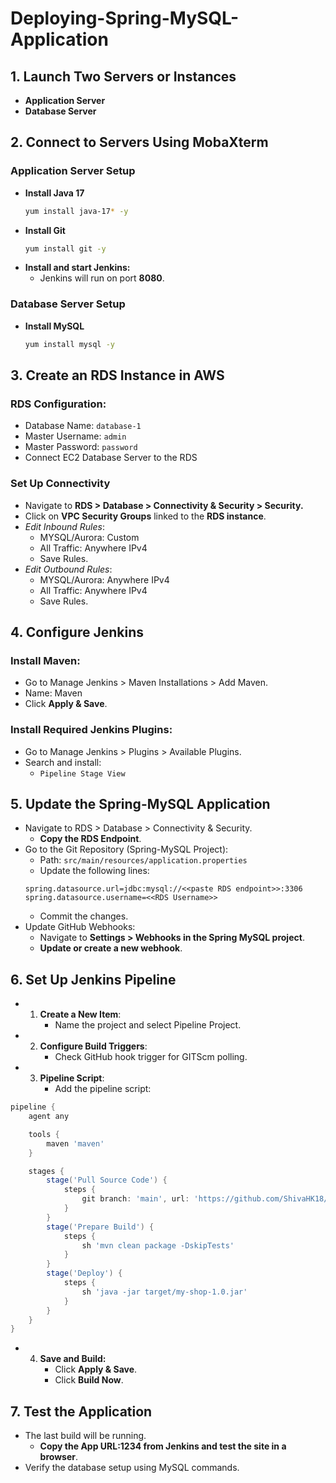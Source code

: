 # Deploying-Spring-MySQL-Application
## 1. Launch Two Servers or Instances
- **Application Server**
- **Database Server**
## 2. Connect to Servers Using MobaXterm
### Application Server Setup
- **Install Java 17**
  ```bash
  yum install java-17* -y
  ```
- **Install Git**
  ```bash
  yum install git -y
  ```
- **Install and start Jenkins:**
  - Jenkins will run on port **8080**.
### Database Server Setup
- **Install MySQL**
  ```bash
  yum install mysql -y
  ```
## 3. Create an RDS Instance in AWS
### RDS Configuration:
- Database Name: `database-1`
- Master Username: `admin`
- Master Password: `password`
- Connect EC2 Database Server to the RDS
### Set Up Connectivity
- Navigate to **RDS > Database > Connectivity & Security > Security.**
- Click on **VPC Security Groups** linked to the **RDS instance**.
- *Edit Inbound Rules*:
  - MYSQL/Aurora: Custom
  - All Traffic: Anywhere IPv4
  - Save Rules.
- *Edit Outbound Rules*:
  - MYSQL/Aurora: Anywhere IPv4
  - All Traffic: Anywhere IPv4
  - Save Rules.
## 4. Configure Jenkins
### Install Maven:
- Go to Manage Jenkins > Maven Installations > Add Maven.
- Name: Maven
- Click **Apply & Save**.
### Install Required Jenkins Plugins:
- Go to Manage Jenkins > Plugins > Available Plugins.
- Search and install:
  - `Pipeline Stage View`
## 5. Update the Spring-MySQL Application
- Navigate to RDS > Database > Connectivity & Security.
  - **Copy the RDS Endpoint**.
- Go to the Git Repository (Spring-MySQL Project):
  - Path: `src/main/resources/application.properties`
  -  Update the following lines:
    ```properties
    spring.datasource.url=jdbc:mysql://<<paste RDS endpoint>>:3306
    spring.datasource.username=<<RDS Username>>
    ```
  - Commit the changes.
- Update GitHub Webhooks:
  - Navigate to **Settings > Webhooks in the Spring MySQL project**.
  - **Update or create a new webhook**.
## 6. Set Up Jenkins Pipeline
- 1. **Create a New Item**:
     - Name the project and select Pipeline Project.
- 2. **Configure Build Triggers**:
     - Check GitHub hook trigger for GITScm polling.
- 3. **Pipeline Script**:
     - Add the pipeline script:
```groovy
pipeline {
    agent any

    tools {
        maven 'maven'
    }

    stages {
        stage('Pull Source Code') {
            steps {
                git branch: 'main', url: 'https://github.com/ShivaHK18/Spring_mySql_project.git'
            }
        }
        stage('Prepare Build') {
            steps {
                sh 'mvn clean package -DskipTests'
            }
        }
        stage('Deploy') {
            steps {
                sh 'java -jar target/my-shop-1.0.jar'
            }
        }
    }
}
```
- 4. **Save and Build:**
     -  Click **Apply & Save**.
     -  Click **Build Now**.      

## 7. Test the Application
- The last build will be running.
  - **Copy the App URL:1234 from Jenkins and test the site in a browser**.
- Verify the database setup using MySQL commands.




















